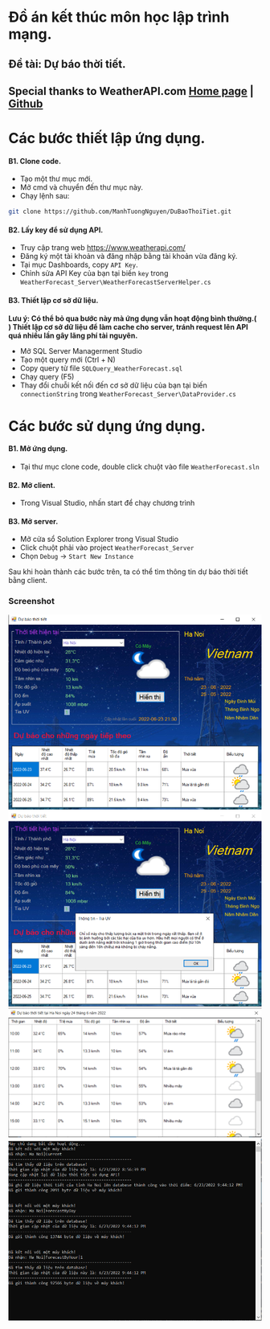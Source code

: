 # Đồ án kết thúc môn học lập trình mạng.
## Đề tài: Dự báo thời tiết.
## Special thanks to WeatherAPI.com [Home page](https://www.weatherapi.com/) | [Github](https://github.com/weatherapicom)

# Các bước thiết lập ứng dụng.
#### B1. Clone code.
- Tạo một thư mục mới.
- Mở cmd và chuyển đến thư mục này.
- Chạy lệnh sau:
```sh
git clone https://github.com/ManhTuongNguyen/DuBaoThoiTiet.git
```

#### B2. Lấy key để sử dụng API.
- Truy cập trang web https://www.weatherapi.com/
- Đăng ký một tài khoản và đăng nhập bằng tài khoản vừa đăng ký.
- Tại mục Dashboards, copy ```API Key```.
- Chỉnh sửa API Key của bạn tại biến ```key``` trong ```WeatherForecast_Server\WeatherForecastServerHelper.cs```

#### B3. Thiết lập cơ sở dữ liệu.
**Lưu ý: Có thể bỏ qua bước này mà ứng dụng vẫn hoạt động bình thường.(<br>)
Thiết lập cơ sở dữ liệu để làm cache cho server, tránh request lên API quá nhiều lần gây lãng phí tài nguyên.**
- Mở SQL Server Managerment Studio
- Tạo một query mới (Ctrl + N)
- Copy query từ file ```SQLQuery_WeatherForecast.sql```
- Chạy query (F5)
- Thay đổi chuỗi kết nối đến cơ sở dữ liệu của bạn tại biến ```connectionString``` trong ```WeatherForecast_Server\DataProvider.cs```

# Các bước sử dụng ứng dụng.
#### B1. Mở ứng dụng.
- Tại thư mục clone code, double click chuột vào file ```WeatherForecast.sln```
#### B2. Mở client.
- Trong Visual Studio, nhấn start để chạy chương trình
#### B3. Mở server.
- Mở cửa sổ Solution Explorer trong Visual Studio
- Click chuột phải vào project ```WeatherForecast_Server```
- Chọn ```Debug``` -> ```Start New Instance```

Sau khi hoàn thành các bước trên, ta có thể tìm thông tin dự báo thời tiết bằng client.

### Screenshot
![Screenshot](Capture_1.PNG)
![Screenshot](Capture_2.PNG)
![Screenshot](Capture_3.PNG)
![Screenshot](Capture_4.PNG)
